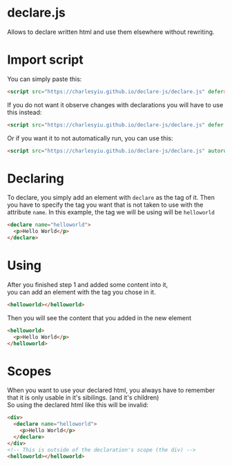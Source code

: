 # declare.js
Allows to declare written html and use them elsewhere without rewriting.

# Import script
You can simply paste this:
```html
<script src="https://charlesyiu.github.io/declare-js/declare.js" defer></script>
```
If you do not want it observe changes with declarations you will have to use this instead:
```html
<script src="https://charlesyiu.github.io/declare-js/declare.js" defer observe=false></script>
```
Or if you want it to not automatically run, you can use this:
```html
<script src="https://charlesyiu.github.io/declare-js/declare.js" autorun=false></script>
```
# Declaring 
To declare, you simply add an element with `declare` as the tag of it.
Then you have to specify the tag you want that is not taken to use with the attribute `name`. 
In this example, the tag we will be using will be `helloworld`
```html
<declare name="helloworld">
  <p>Hello World</p>
</declare>
```
# Using
After you finished step 1 and added some content into it,  
you can add an element with the tag you chose in it. 
```html
<helloworld></helloworld>
```
Then you will see the content that you added in the new element
```html
<helloworld>
  <p>Hello World</p>
</helloworld>
```
# Scopes
When you want to use your declared html, you always have to remember that it is only usable in it's sibilings. (and it's children)  
So using the declared html like this will be invalid:
```html
<div>
  <declare name="helloworld">
    <p>Hello World</p>
  </declare>
</div>
<!-- This is outside of the declaration's scope (the div) -->
<helloworld></helloworld>
```
